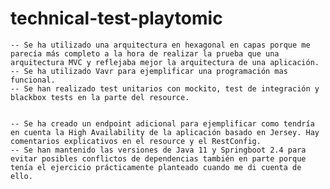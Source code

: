 # technical-test-playtomic


    -- Se ha utilizado una arquitectura en hexagonal en capas porque me parecía más completo a la hora de realizar la prueba que una arquitectura MVC y reflejaba mejor la arquitectura de una aplicación.
    -- Se ha utilizado Vavr para ejemplificar una programación mas funcional.
    -- Se han realizado test unitarios con mockito, test de integración y blackbox tests en la parte del resource.


    -- Se ha creado un endpoint adicional para ejemplificar como tendría en cuenta la High Availability de la aplicación basado en Jersey. Hay comentarios explicativos en el resource y el RestConfig.
    -- Se han mantenido las versiones de Java 11 y Springboot 2.4 para evitar posibles conflictos de dependencias también en parte porque tenía el ejercicio prácticamente planteado cuando me di cuenta de ello.
